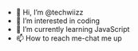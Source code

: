 - 👋 Hi, I’m @techwiizz
- 👀 I’m interested in coding 
- 🌱 I’m currently learning JavaScript 
- 📫 How to reach me-chat me up

<!---
techwiizz/techwiizz is a ✨ special ✨ repository because its `README.md` (this file) appears on your GitHub profile.
You can click the Preview link to take a look at your changes.
--->
